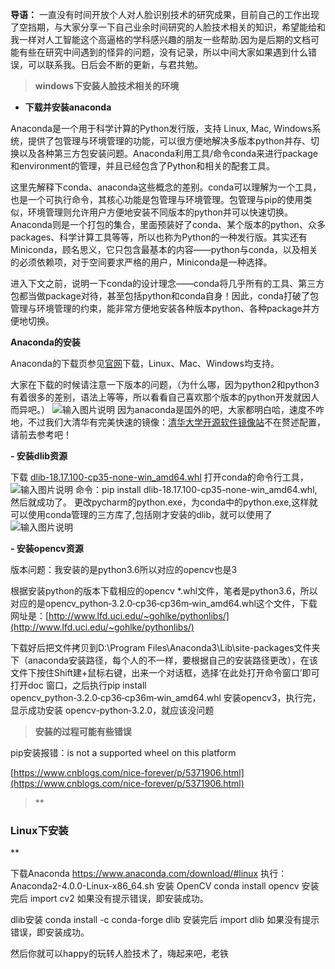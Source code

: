  **导语：** 一直没有时间开放个人对人脸识别技术的研究成果，目前自己的工作出现了空挡期，与大家分享一下自己业余时间研究的人脸技术相关的知识，希望能给和我一样对人工智能这个高逼格的学科感兴趣的朋友一些帮助.因为是后期的文档可能有些在研究中间遇到的怪异的问题，没有记录，所以中间大家如果遇到什么错误，可以联系我。日后会不断的更新，与君共勉。

 >  **windows下安装人脸技术相关的环境** 

-  **下载并安装anaconda** 

Anaconda是一个用于科学计算的Python发行版，支持 Linux, Mac, Windows系统，提供了包管理与环境管理的功能，可以很方便地解决多版本python并存、切换以及各种第三方包安装问题。Anaconda利用工具/命令conda来进行package和environment的管理，并且已经包含了Python和相关的配套工具。

这里先解释下conda、anaconda这些概念的差别。conda可以理解为一个工具，也是一个可执行命令，其核心功能是包管理与环境管理。包管理与pip的使用类似，环境管理则允许用户方便地安装不同版本的python并可以快速切换。Anaconda则是一个打包的集合，里面预装好了conda、某个版本的python、众多packages、科学计算工具等等，所以也称为Python的一种发行版。其实还有Miniconda，顾名思义，它只包含最基本的内容——python与conda，以及相关的必须依赖项，对于空间要求严格的用户，Miniconda是一种选择。

进入下文之前，说明一下conda的设计理念——conda将几乎所有的工具、第三方包都当做package对待，甚至包括python和conda自身！因此，conda打破了包管理与环境管理的约束，能非常方便地安装各种版本python、各种package并方便地切换。

 **Anaconda的安装** 

Anaconda的下载页参见[官网](https://www.anaconda.com/download/)下载，Linux、Mac、Windows均支持。

大家在下载的时候请注意一下版本的问题，（为什么哪，因为python2和python3有着很多的差别，语法上等等，所以看看自己喜欢那个版本的python开发就因人而异吧。）
![输入图片说明](https://gitee.com/uploads/images/2017/1216/125950_daa9ec40_1007473.png "YXVVQZ(CIBV%YVBMZ%O9((A.png")
因为anaconda是国外的吧，大家都明白哈，速度不咋地，不过我们大清华有完美快速的镜像：[清华大学开源软件镜像站](https://mirror.tuna.tsinghua.edu.cn/help/anaconda/)不在赘述配置，请前去参考吧！

 **- 安装dlib资源** 

下载 [dlib-18.17.100-cp35-none-win_amd64.whl](https://pypi.org/project/dlib/18.17.100/#files)
打开conda的命令行工具，![输入图片说明](https://gitee.com/uploads/images/2018/0515/095846_302aa977_1007473.png "屏幕截图.png")
命令：pip install dlib-18.17.100-cp35-none-win_amd64.whl,然后就成功了。
更改pycharm的python.exe，为conda中的python.exe,这样就可以使用conda管理的三方库了,包括刚才安装的dlib，就可以使用了
![输入图片说明](https://gitee.com/uploads/images/2018/0515/100147_0ceedded_1007473.png "屏幕截图.png")

 **- 安装opencv资源** 

版本问题：我安装的是python3.6所以对应的opencv也是3

根据安装python的版本下载相应的opencv *.whl文件，笔者是python3.6，所以对应的是opencv_python‑3.2.0‑cp36‑cp36m‑win_amd64.whl这个文件，下载网址是：[http://www.lfd.uci.edu/~gohlke/pythonlibs/](http://www.lfd.uci.edu/~gohlke/pythonlibs/)

下载好后把文件拷贝到D:\Program Files\Anaconda3\Lib\site-packages文件夹下（anaconda安装路径，每个人的不一样，要根据自己的安装路径更改），在该文件下按住Shift建+鼠标右键，出来一个对话框，选择‘在此处打开命令窗口’即可打开doc 窗口，之后执行pip install opencv_python‑3.2.0‑cp36‑cp36m‑win_amd64.whl 安装opencv3，执行完，显示成功安装 opencv-python‑3.2.0，就应该没问题

>  **安装的过程可能有些错误** 

pip安装报错：is not a supported wheel on this platform

[https://www.cnblogs.com/nice-forever/p/5371906.html](https://www.cnblogs.com/nice-forever/p/5371906.html)


>  **

### Linux下安装
** 

下载Anaconda
https://www.anaconda.com/download/#linux
执行：Anaconda2-4.0.0-Linux-x86_64.sh
安装 OpenCV
conda install opencv
安装完后 
import cv2
如果没有提示错误，即安装成功。 

dlib安装
conda install -c conda-forge dlib
安装完后
import dlib
如果没有提示错误，即安装成功。


然后你就可以happy的玩转人脸技术了，嗨起来吧，老铁
